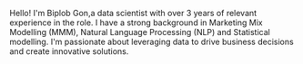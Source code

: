 Hello!
I'm Biplob Gon,a data scientist with over 3 years of relevant experience in the role.
I have a strong background in Marketing Mix Modelling (MMM), Natural Language Processing (NLP) and Statistical modelling.
I'm passionate about leveraging data to drive business decisions and create innovative solutions.
